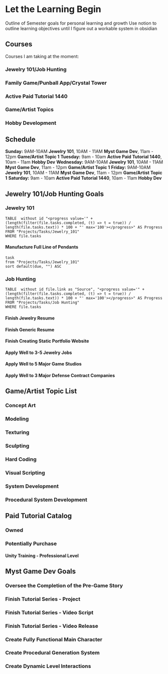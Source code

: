 # Let the Learning Begin
Outline of Semester goals for personal learning and growth
Use notion to outline learning objectives until I figure out a workable system in obsidian

## Courses
Courses I am taking at the moment:
### Jewelry 101/Job Hunting
### Family Game/Punball App/Crystal Tower
### Active Paid Tutorial 1440
### Game/Artist Topics
### Hobby Development

## Schedule
**Sunday:** 9AM-10AM **Jewelry 101**, 10AM - 11AM **Myst Game Dev**, 11am - 12pm **Game/Artist Topic 1**
**Tuesday:** 9am - 10am **Active Paid Tutorial 1440**, 10am - 11am **Hobby Dev**
**Wednesday:** 9AM-10AM **Jewelry 101**, 10AM - 11AM **Myst Game Dev**, 11am - 12pm **Game/Artist Topic 1**
**Friday:** 9AM-10AM **Jewelry 101**, 10AM - 11AM **Myst Game Dev**, 11am - 12pm **Game/Artist Topic 1**
**Saturday:** 9am - 10am **Active Paid Tutorial 1440**, 10am - 11am **Hobby Dev**
## Jewelry 101/Job Hunting Goals
### Jewelry 101
```dataview
TABLE  without id "<progress value='" + (length(filter(file.tasks.completed, (t) => t = true)) / length(file.tasks.text)) * 100 + "' max='100'></progress>" AS Progress
FROM "Projects/Tasks/Jewelry_101"
WHERE file.tasks
```
#### Manufacture Full Line of Pendants
```dataview
task
from "Projects/Tasks/Jewelry_101"
sort default(due, "") ASC
```

### Job Hunting
```dataview
TABLE  without id file.link as "Source", "<progress value='" + (length(filter(file.tasks.completed, (t) => t = true)) / length(file.tasks.text)) * 100 + "' max='100'></progress>" AS Progress
FROM "Projects/Tasks/Job Hunting"
WHERE file.tasks
```
#### Finish Jewelry Resume
#### Finish Generic Resume
#### Finish Creating Static Portfolio Website
#### Apply Well to 3-5 Jewelry Jobs
#### Apply Well to 5 Major Game Studios
#### Apply Well to 3 Major Defense Contract Companies



## Game/Artist Topic List
### Concept Art
### Modeling
### Texturing
### Sculpting
### Hard Coding 
### Visual Scripting
### System Development
### Procedural System Development


## Paid Tutorial Catalog
### Owned

### Potentially Purchase
#### Unity Training - Professional Level


## Myst Game Dev Goals
### Oversee the Completion of the Pre-Game Story

### Finish Tutorial Series - Project
### Finish Tutorial Series - Video Script
### Finish Tutorial Series - Video Release
### Create Fully Functional Main Character
### Create Procedural Generation System
### Create Dynamic Level Interactions
